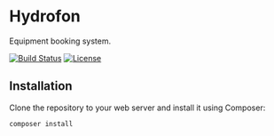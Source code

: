 # Hydrofon

Equipment booking system.

[![Build Status](https://travis-ci.org/mikaeljorhult/hydrofon.svg)](https://travis-ci.org/mikaeljorhult/hydrofon)
[![License](https://img.shields.io/badge/license-MIT-428f7e.svg)](http://mikaeljorhult.mit-license.org)

## Installation
Clone the repository to your web server and install it using Composer:
```
composer install
```